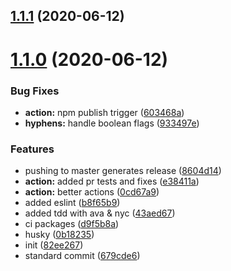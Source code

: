 ## [1.1.1](https://github.com/Kirkhammetz/flaggy/compare/1.1.0...1.1.1) (2020-06-12)



# [1.1.0](https://github.com/Kirkhammetz/flaggy/compare/82ee267e5bb18296cd0c69bc980269fce88c9566...1.1.0) (2020-06-12)


### Bug Fixes

* **action:** npm publish trigger ([603468a](https://github.com/Kirkhammetz/flaggy/commit/603468aa6def160472df383aa1c09cf3e9f75a64))
* **hyphens:** handle boolean flags ([933497e](https://github.com/Kirkhammetz/flaggy/commit/933497e0bfe96f578bf727b960a99384805270d7))


### Features

* pushing to master generates release ([8604d14](https://github.com/Kirkhammetz/flaggy/commit/8604d14fdcba70c9e44ed87fd9c0ee9adaeb3155))
* **action:** added pr tests and fixes ([e38411a](https://github.com/Kirkhammetz/flaggy/commit/e38411af9dc47a32aa6dc879f34734c0ac4af03c))
* **action:** better actions ([0cd67a9](https://github.com/Kirkhammetz/flaggy/commit/0cd67a9f8a6ecd913b143af6c57fe5ef77ee21ba))
* added eslint ([b8f65b9](https://github.com/Kirkhammetz/flaggy/commit/b8f65b9efbb99de42f35dacb2ae01cb72d2c7a69))
* added tdd with ava & nyc ([43aed67](https://github.com/Kirkhammetz/flaggy/commit/43aed674cfc0c4e65c1a43899703094d5bcca468))
* ci packages ([d9f5b8a](https://github.com/Kirkhammetz/flaggy/commit/d9f5b8a6320f69bae5c16d4303670018834c7693))
* husky ([0b18235](https://github.com/Kirkhammetz/flaggy/commit/0b18235bc3d000f30706fc63e8e6c506a69b58c3))
* init ([82ee267](https://github.com/Kirkhammetz/flaggy/commit/82ee267e5bb18296cd0c69bc980269fce88c9566))
* standard commit ([679cde6](https://github.com/Kirkhammetz/flaggy/commit/679cde6732aed550800fa9c22ddcc989afba0bcd))



